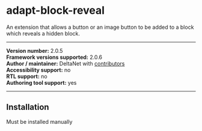 adapt-block-reveal
===============

An extension that allows a button or an image button to be added to a block which reveals a hidden block.

----------------------------
**Version number:**  2.0.5     
**Framework versions supported:**  2.0.6     
**Author / maintainer:** DeltaNet with [contributors](https://github.com/deltanet/adapt-block-reveal/graphs/contributors)     
**Accessibility support:** no  
**RTL support:** no  
**Authoring tool support:** yes  

----------------------------

Installation
------------

Must be installed manually
